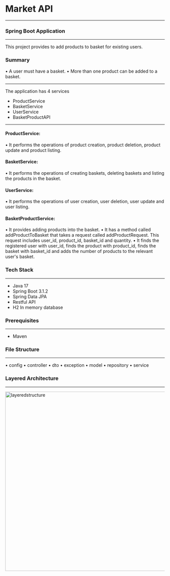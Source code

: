 # Market API

---

### Spring Boot Application

---

This project provides to add products to basket for existing users.

### Summary

• A user must have a basket.
• More than one product can be added to a basket.

---

The application has 4 services

- ProductService
- BasketService
- UserService
- BasketProductAPI

---

#### ProductService:

• It performs the operations of product creation, product deletion, product update and product listing.

#### BasketService:

• It performs the operations of creating baskets, deleting baskets and listing the products in the basket.

#### UserService:

• It performs the operations of user creation, user deletion, user update and user listing.

#### BasketProductService:

• It provides adding products into the basket.
• It has a method called addProductToBasket that takes a request called addProductRequest. This request includes user_id, product_id, basket_id and quantity.
• It finds the registered user with user_id, finds the product with product_id, finds the basket with basket_id and adds the number of products to the relevant user's basket.

### Tech Stack

---

- Java 17
- Spring Boot 3.1.2
- Spring Data JPA
- Restful API
- H2 In memory database

### Prerequisites

---

- Maven

### File Structure

---

• config
• controller
• dto
• exception
• model
• repository
• service

### Layered Architecture

---

<img width="565" alt="layeredstructure" src="https://github.com/mehmetozkn/spring-market-app/assets/75026832/5a254985-f216-481e-a194-5c537c8596ab">
